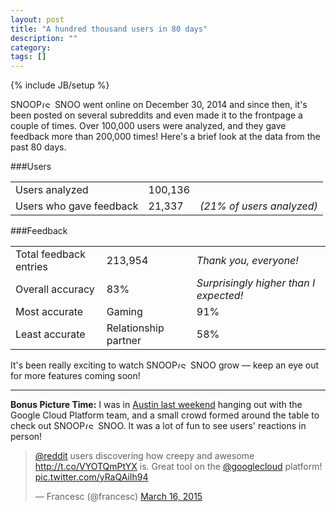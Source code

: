 ```yaml
---
layout: post
title: "A hundred thousand users in 80 days"
description: ""
category: 
tags: []
---
```

{% include JB/setup %}

<span class="logo logo-small">SNOOP<img src="{{ ASSET_PATH }}/img/logo_sm.png" alt="(SnoopSnoo Logo)" width="21" height="10">SNOO</span> went online on December 30, 2014 and since then, it's been posted on several subreddits and even made it to the frontpage a couple of times. Over 100,000 users were analyzed, and they gave feedback more than 200,000 times! Here's a brief look at the data from the past 80 days.

###Users

<div class="row">
  <div class="col-md-8">
    <table class="table">
      <tbody>
        <tr>
          <td class="col-md-4">Users analyzed</td>
          <td class="col-md-3 text-right">100,136</td>
          <td class="col-md-4"></td>
        </tr>
        <tr>
          <td class="col-md-4">Users who gave feedback</td>
          <td class="col-md-3 text-right">21,337</td>
          <td class="col-md-4"><em>(21% of users analyzed)</em></td>
        </tr>
      </tbody>
    </table>
  </div>
</div>

###Feedback

<div class="row">
  <div class="col-md-8">
    <table class="table">
      <tbody>
        <tr>
          <td class="col-md-4">Total feedback entries</td>
          <td class="col-md-3 text-right">213,954</td>
          <td class="col-md-4"><em>Thank you, everyone!</em></td>
        </tr>
        <tr>
          <td class="col-md-4">Overall accuracy</td>
          <td class="col-md-3 text-right">83%</td>
          <td class="col-md-4"><em>Surprisingly higher than I expected!</em></td>
        </tr>
        <tr>
          <td class="col-md-4">Most accurate</td>
          <td class="col-md-3 text-right">Gaming</td>
          <td class="col-md-4"><span class="text-success">91%</span></td>
        </tr>
        <tr>
          <td class="col-md-4">Least accurate</td>
          <td class="col-md-3 text-right">Relationship partner</td>
          <td class="col-md-4"><span class="text-danger">58%</span></td>
        </tr>
      </tbody>
    </table>
  </div>
</div>

It's been really exciting to watch <span class="logo logo-small">SNOOP<img src="{{ ASSET_PATH }}/img/logo_sm.png" alt="(SnoopSnoo Logo)" width="21" height="10">SNOO</span> grow &mdash; keep an eye out for more features coming soon!

<hr> 

**Bonus Picture Time:** I was in [Austin last weekend](https://goo.gl/DkfiK8) hanging out with the Google Cloud Platform team, and a small crowd formed around the table to check out <span class="logo logo-small">SNOOP<img src="{{ ASSET_PATH }}/img/logo_sm.png" alt="(SnoopSnoo Logo)" width="21" height="10">SNOO</span>. It was a lot of fun to see users' reactions in person!

<blockquote class="twitter-tweet" lang="en"><p><a href="https://twitter.com/reddit">@reddit</a> users discovering how creepy and awesome <a href="http://t.co/VYOTQmPtYX">http://t.co/VYOTQmPtYX</a> is.&#10;Great tool on the <a href="https://twitter.com/googlecloud">@googlecloud</a> platform! <a href="http://t.co/yRaQAiIh94">pic.twitter.com/yRaQAiIh94</a></p>&mdash; Francesc (@francesc) <a href="https://twitter.com/francesc/status/577296097778925568">March 16, 2015</a></blockquote>
<script async src="//platform.twitter.com/widgets.js" charset="utf-8"></script>